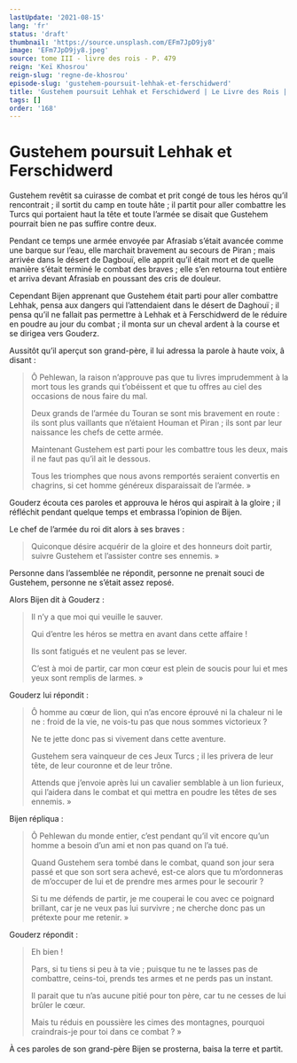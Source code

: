 ```yaml
---
lastUpdate: '2021-08-15'
lang: 'fr'
status: 'draft'
thumbnail: 'https://source.unsplash.com/EFm7JpD9jy8'
image: 'EFm7JpD9jy8.jpeg'
source: tome III - livre des rois - P. 479
reign: 'Keï Khosrou'
reign-slug: 'regne-de-khosrou'
episode-slug: 'gustehem-poursuit-lehhak-et-ferschidwerd'
title: 'Gustehem poursuit Lehhak et Ferschidwerd | Le Livre des Rois | Shâhnâmeh'
tags: []
order: '168'
---
```


<!-- LTeX: language=fr -->

# Gustehem poursuit Lehhak et Ferschidwerd

Gustehem revêtit sa cuirasse de combat et prit congé de tous les héros qu’il rencontrait ; il sortit du camp en toute hâte ; il partit pour aller combattre les Turcs qui portaient haut la tête et toute l’armée se disait que Gustehem pourrait bien ne pas suffire contre deux.

Pendant ce temps une armée envoyée par Afrasiab s’était avancée comme une barque sur l’eau, elle marchait bravement au secours de Piran ; mais arrivée dans le désert de Dagbouï, elle apprit qu’il était mort et de quelle manière s’était terminé le combat des braves ; elle s’en retourna tout entière et arriva devant Afrasiab en poussant des cris de douleur.

Cependant Bijen apprenant que Gustehem était parti pour aller combattre Lehhak, pensa aux dangers qui l’attendaient dans le désert de Daghouï ; il pensa qu’il ne fallait pas permettre à Lehhak et à Ferschidwerd de le réduire en poudre au jour du combat ; il monta sur un cheval ardent à la course et se dirigea vers Gouderz.

Aussitôt qu’il aperçut son grand-père, il lui adressa la parole à haute voix, â disant :

> Ô Pehlewan, la raison n’approuve pas que tu livres imprudemment à la mort tous les grands qui t’obéissent et que tu offres au ciel des occasions de nous faire du mal.
>
> Deux grands de l’armée du Touran se sont mis bravement en route : ils sont plus vaillants que n’étaient Houman et Piran ; ils sont par leur naissance les chefs de cette armée.
>
> Maintenant Gustehem est parti pour les combattre tous les deux, mais il ne faut pas qu’il ait le dessous.
>
> Tous les triomphes que nous avons remportés seraient convertis en chagrins, si cet homme généreux disparaissait de l’armée. »

Gouderz écouta ces paroles et approuva le héros qui aspirait à la gloire ; il réfléchit pendant quelque temps et embrassa l’opinion de Bijen.

Le chef de l’armée du roi dit alors à ses braves :

> Quiconque désire acquérir de la gloire et des honneurs doit partir, suivre Gustehem et l’assister contre ses ennemis. »

Personne dans l’assemblée ne répondit, personne ne prenait souci de Gustehem, personne ne s’était assez reposé.

Alors Bijen dit à Gouderz :

> Il n’y a que moi qui veuille le sauver.
>
> Qui d’entre les héros se mettra en avant dans cette affaire !
>
> Ils sont fatigués et ne veulent pas se lever.
>
> C’est à moi de partir, car mon cœur est plein de soucis pour lui et mes yeux sont remplis de larmes. »

Gouderz lui répondit :

> Ô homme au cœur de lion, qui n’as encore éprouvé ni la chaleur ni le ne : froid de la vie, ne vois-tu pas que nous sommes victorieux ?
>
> Ne te jette donc pas si vivement dans cette aventure.
>
> Gustehem sera vainqueur de ces Jeux Turcs ; il les privera de leur tête, de leur couronne et de leur trône.
>
> Attends que j’envoie après lui un cavalier semblable à un lion furieux, qui l’aidera dans le combat et qui mettra en poudre les têtes de ses ennemis. »

Bijen répliqua :

> Ô Pehlewan du monde entier, c’est pendant qu’il vit encore qu’un homme a besoin d’un ami et non pas quand on l’a tué.
>
> Quand Gustehem sera tombé dans le combat, quand son jour sera passé et que son sort sera achevé, est-ce alors que tu m’ordonneras de m’occuper de lui et de prendre mes armes pour le secourir ?
>
> Si tu me défends de partir, je me couperai le cou avec ce poignard brillant, car je ne veux pas lui survivre ; ne cherche donc pas un prétexte pour me retenir. »

Gouderz répondit :

> Eh bien !
>
> Pars, si tu tiens si peu à ta vie ; puisque tu ne te lasses pas de combattre, ceins-toi, prends tes armes et ne perds pas un instant.
>
> Il parait que tu n’as aucune pitié pour ton père, car tu ne cesses de lui brûler le cœur.
>
> Mais tu réduis en poussière les cimes des montagnes, pourquoi craindrais-je pour toi dans ce combat ? »

À ces paroles de son grand-père Bijen se prosterna, baisa la terre et partit.
